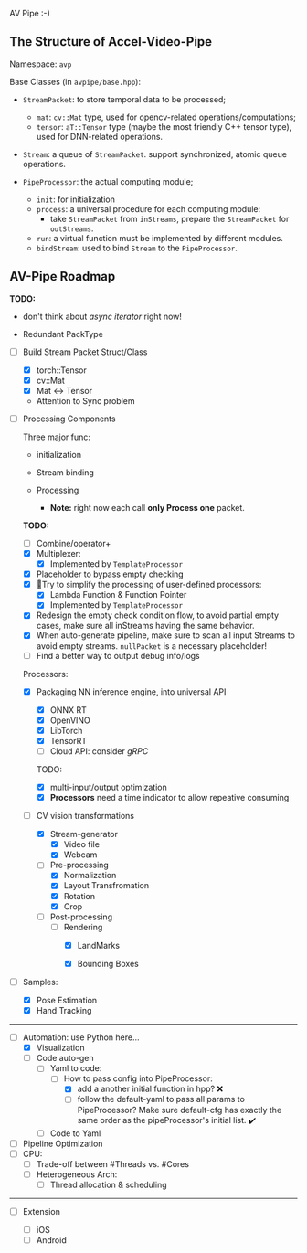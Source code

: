 AV Pipe :-)

## The Structure of Accel-Video-Pipe

Namespace: `avp`

Base Classes (in `avpipe/base.hpp`):

* `StreamPacket`: to store temporal data to be processed;
  * `mat`: `cv::Mat` type, used for opencv-related operations/computations;
  * `tensor`: `aT::Tensor` type (maybe the most friendly C++ tensor type), used for DNN-related operations.

* `Stream`: a queue of `StreamPacket`. support synchronized, atomic queue operations.

* `PipeProcessor`: the actual computing module; 
  * `init`: for initialization
  * `process`: a universal procedure for each computing module:
    * take `StreamPacket` from `inStreams`, prepare the `StreamPacket` for `outStreams`.
  * `run`: a virtual function must be implemented by different modules.
  * `bindStream`: used to bind `Stream` to the `PipeProcessor`. 

## AV-Pipe Roadmap

**TODO:** 

* don't think about *async iterator* right now!

* Redundant PackType

* [ ] Build Stream Packet Struct/Class

  * [x] torch::Tensor
  * [x] cv::Mat
  * [x] Mat <-> Tensor
  * Attention to Sync problem

* [ ] Processing Components

  Three major func:

  * initialization
  * Stream binding
  * Processing
    
    * **Note:** right now each call **only Process one** packet.

  **TODO:**

  * [ ] Combine/operator+
  * [x] Multiplexer: 
    * [x] Implemented by `TemplateProcessor`
  * [x] Placeholder to bypass empty checking
  * [x] 🌟Try to simplify the processing of user-defined processors:
    * [x] Lambda Function & Function Pointer
    * [x] Implemented by `TemplateProcessor`
  * [x] Redesign the empty check condition flow, to avoid partial empty cases, make sure all inStreams having the same behavior.    
  * [x] When auto-generate pipeline, make sure to scan all input Streams to avoid empty streams. `nullPacket` is a necessary placeholder!
  * [ ] Find a better way to output debug info/logs 

  Processors:

  * [x] Packaging NN inference engine, into universal API
    
      * [x] ONNX RT
      * [x] OpenVINO
      * [x] LibTorch
    * [x] TensorRT
    * [ ] Cloud API: consider *gRPC*
    
    TODO: 
    
      * [x] multi-input/output optimization
    * [x] **Processors** need a time indicator to allow repeative consuming
    
  * [ ] CV vision transformations
    
      * [x] Stream-generator
        * [x] Video file
        * [x] Webcam
      * [ ] Pre-processing
        * [x] Normalization
        * [x] Layout Transfromation
        * [x] Rotation
        * [x] Crop
      * [ ] Post-processing
        * [ ] Rendering
          * [x] LandMarks
          * [x] Bounding Boxes
      

* [ ] Samples:

  * [x] Pose Estimation
  * [x] Hand Tracking

------

* [ ] Automation: use Python here...
  * [x] Visualization
  * [ ] Code auto-gen
    * [ ] Yaml to code:
      * [ ] How to pass config into PipeProcessor:
        * [x] add a another initial function in hpp? ❌
        * [ ] follow the default-yaml to pass all params to PipeProcessor? Make sure default-cfg has exactly the same order as the pipeProcessor's initial list. ✔️
    * [ ] Code to Yaml
* [ ] Pipeline Optimization
* [ ] CPU:
    * [ ] Trade-off between #Threads vs. #Cores
  * [ ] Heterogeneous Arch:
    * [ ] Thread allocation & scheduling

-----------

* [ ] Extension

  * [ ] iOS
  * [ ] Android